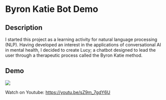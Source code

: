 # Byron Katie Bot Demo

## Description

I started this project as a learning activity for natural language processing (NLP). Having developed an interest in the applications of conversational AI in mental health, I decided to create Lucy; a chatbot designed to lead the user through a therapeutic process called the Byron Katie method.

## Demo

![](Lucy-Demo-20200128.gif)

Watch on Youtube: https://youtu.be/sZ9m_7gdY6U

